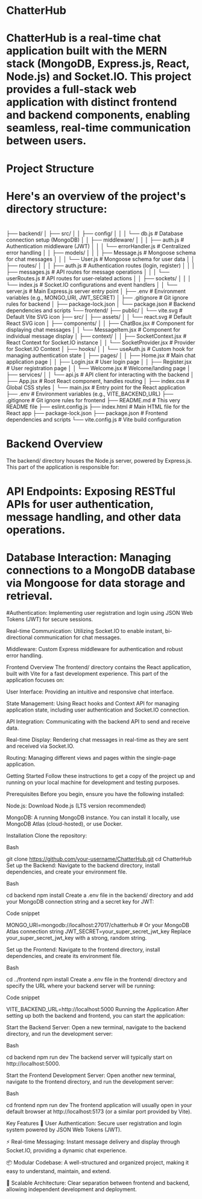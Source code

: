 # ChatterHub

# ChatterHub is a real-time chat application built with the MERN stack (MongoDB, Express.js, React, Node.js) and Socket.IO. This project provides a full-stack web application with distinct frontend and backend components, enabling seamless, real-time communication between users.

# Project Structure
# Here's an overview of the project's directory structure:
#
├── backend/
│   ├── src/
│   │   ├── config/
│   │   │   └── db.js                 # Database connection setup (MongoDB)
│   │   ├── middleware/
│   │   │   ├── auth.js             # Authentication middleware (JWT)
│   │   │   └── errorHandler.js     # Centralized error handling
│   │   ├── models/
│   │   │   ├── Message.js          # Mongoose schema for chat messages
│   │   │   └── User.js             # Mongoose schema for user data
│   │   ├── routes/
│   │   │   ├── auth.js             # Authentication routes (login, register)
│   │   │   ├── messages.js         # API routes for message operations
│   │   │   └── userRoutes.js       # API routes for user-related actions
│   │   ├── sockets/
│   │   │   └── index.js            # Socket.IO configurations and event handlers
│   │   └── server.js               # Main Express.js server entry point
│   ├── .env                        # Environment variables (e.g., MONGO_URI, JWT_SECRET)
│   ├── .gitignore                  # Git ignore rules for backend
│   ├── package-lock.json
│   └── package.json                # Backend dependencies and scripts
└── frontend/
    ├── public/
    │   └── vite.svg                # Default Vite SVG icon
    ├── src/
    │   ├── assets/
    │   │   └── react.svg           # Default React SVG icon
    │   ├── components/
    │   │   ├── ChatBox.jsx         # Component for displaying chat messages
    │   │   └── MessageItem.jsx     # Component for individual message display
    │   ├── context/
    │   │   ├── SocketContext.jsx   # React Context for Socket.IO instance
    │   │   └── SocketProvider.jsx  # Provider for Socket.IO Context
    │   ├── hooks/
    │   │   └── useAuth.js          # Custom hook for managing authentication state
    │   ├── pages/
    │   │   ├── Home.jsx            # Main chat application page
    │   │   ├── Login.jsx           # User login page
    │   │   ├── Register.jsx        # User registration page
    │   │   └── Welcome.jsx         # Welcome/landing page
    │   ├── services/
    │   │   └── api.js              # API client for interacting with the backend
    │   ├── App.jsx                 # Root React component, handles routing
    │   ├── index.css               # Global CSS styles
    │   └── main.jsx                # Entry point for the React application
    ├── .env                        # Environment variables (e.g., VITE_BACKEND_URL)
    ├── .gitignore                  # Git ignore rules for frontend
    ├── README.md                   # This very README file
    ├── eslint.config.js
    ├── index.html                  # Main HTML file for the React app
    ├── package-lock.json
    ├── package.json                # Frontend dependencies and scripts
    └── vite.config.js              # Vite build configuration

# Backend Overview
The backend/ directory houses the Node.js server, powered by Express.js. This part of the application is responsible for:

# API Endpoints: Exposing RESTful APIs for user authentication, message handling, and other data operations.

# Database Interaction: Managing connections to a MongoDB database via Mongoose for data storage and retrieval.

#Authentication: Implementing user registration and login using JSON Web Tokens (JWT) for secure sessions.

Real-time Communication: Utilizing Socket.IO to enable instant, bi-directional communication for chat messages.

Middleware: Custom Express middleware for authentication and robust error handling.

Frontend Overview
The frontend/ directory contains the React application, built with Vite for a fast development experience. This part of the application focuses on:

User Interface: Providing an intuitive and responsive chat interface.

State Management: Using React hooks and Context API for managing application state, including user authentication and Socket.IO connection.

API Integration: Communicating with the backend API to send and receive data.

Real-time Display: Rendering chat messages in real-time as they are sent and received via Socket.IO.

Routing: Managing different views and pages within the single-page application.

Getting Started
Follow these instructions to get a copy of the project up and running on your local machine for development and testing purposes.

Prerequisites
Before you begin, ensure you have the following installed:

Node.js: Download Node.js (LTS version recommended)

MongoDB: A running MongoDB instance. You can install it locally, use MongoDB Atlas (cloud-hosted), or use Docker.

Installation
Clone the repository:

Bash

git clone https://github.com/your-username/ChatterHub.git
cd ChatterHub
Set up the Backend:
Navigate to the backend directory, install dependencies, and create your environment file.

Bash

cd backend
npm install
Create a .env file in the backend/ directory and add your MongoDB connection string and a secret key for JWT:

Code snippet

MONGO_URI=mongodb://localhost:27017/chatterhub # Or your MongoDB Atlas connection string
JWT_SECRET=your_super_secret_jwt_key
Replace your_super_secret_jwt_key with a strong, random string.

Set up the Frontend:
Navigate to the frontend directory, install dependencies, and create its environment file.

Bash

cd ../frontend
npm install
Create a .env file in the frontend/ directory and specify the URL where your backend server will be running:

Code snippet

VITE_BACKEND_URL=http://localhost:5000
Running the Application
After setting up both the backend and frontend, you can start the application:

Start the Backend Server:
Open a new terminal, navigate to the backend directory, and run the development server:

Bash

cd backend
npm run dev
The backend server will typically start on http://localhost:5000.

Start the Frontend Development Server:
Open another new terminal, navigate to the frontend directory, and run the development server:

Bash

cd frontend
npm run dev
The frontend application will usually open in your default browser at http://localhost:5173 (or a similar port provided by Vite).

Key Features
🔐 User Authentication: Secure user registration and login system powered by JSON Web Tokens (JWT).

⚡ Real-time Messaging: Instant message delivery and display through Socket.IO, providing a dynamic chat experience.

📦 Modular Codebase: A well-structured and organized project, making it easy to understand, maintain, and extend.

🚀 Scalable Architecture: Clear separation between frontend and backend, allowing independent development and deployment.

